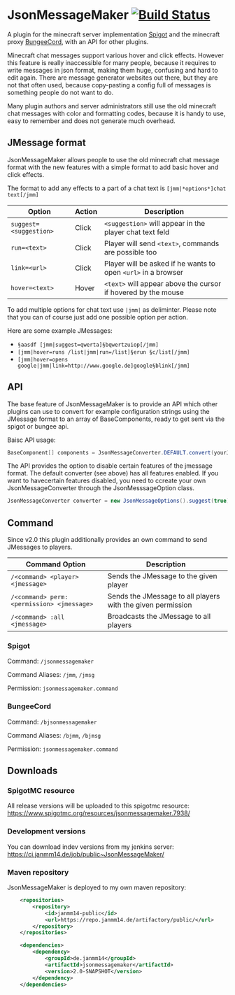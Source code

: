 # JsonMessageMaker [![Build Status](https://ci.janmm14.de/job/public~jsonmessagemaker/badge/icon)](https://ci.janmm14.de/job/public~jsonmessagemaker)

A plugin for the minecraft server implementation [Spigot](https://www.spigotmc.org/) and the minecraft proxy [BungeeCord](https://github.com/SpigotMC/BungeeCord), with an API for other plugins.

Minecraft chat messages support various hover and click effects. However this feature is really inaccessible for many people, because it requires to write messages in json format, making them huge, confusing and hard to edit again. There are message generator websites out there, but they are not that often used, because copy-pasting a config full of messages is something people do not want to do.

Many plugin authors and server administrators still use the old minecraft chat messages with color and formatting codes, because it is handy to use, easy to remember and does not generate much overhead.

## JMessage format

JsonMessageMaker allows people to use the old minecraft chat message format with the new features with a simple format to add basic hover and click effects.

The format to add any effects to a part of a chat text is `[jmm|*options*]chat text[/jmm]`

Option | Action | Description
------ | ------ | -----------
`suggest=<suggestion>` | Click | `<suggestion>` will appear in the player chat text feld
`run=<text>` | Click | Player will send `<text>`, commands are possible too
`link=<url>` | Click | Player will be asked if he wants to open `<url>` in a browser
`hover=<text>` | Hover | `<text>` will appear above the cursor if hovered by the mouse

To add multiple options for chat text use `|jmm|` as deliminter. Please note that you can of course just add one possible option per action.

Here are some example JMessages:

- `§aasdf [jmm|suggest=qwerta]§bqwertzuiop[/jmm]`
- `[jmm|hover=runs /list|jmm|run=/list]§erun §c/list[/jmm]`
- `[jmm|hover=opens google|jmm|link=http://www.google.de]google§blink[/jmm]`

## API

The base feature of JsonMessageMaker is to provide an API which other plugins can use to convert for example configuration strings using the JMessage format to an array of BaseComponents, ready to get sent via the spigot or bungee api.

Baisc API usage:

```java
BaseComponent[] components = JsonMessageConverter.DEFAULT.convert(yourJMessage);
```

The API provides the option to disable certain features of the jmessage format. The default converter (see above) has all features enabled. If you want to havecertain features disabled, you need to ccreate your own JsonMessageConverter through the JsonMesssageOption class.

```java
JsonMessageConverter converter = new JsonMessageOptions().suggest(true).run(true).link(true).hover(true).create();
```

## Command

Since v2.0 this plugin additionally provides an own command to send JMessages to players.

Command Option | Description
-------------- | -----------
`/<command> <player> <jmessage>` | Sends the JMessage to the given player
`/<command> perm:<permission> <jmessage>` | Sends the JMessage to all players with the given permission
`/<command> :all <jmessage>` | Broadcasts the JMessage to all players

### Spigot
Command: `/jsonmessagemaker`

Command Aliases: `/jmm`, `/jmsg`

Permission: `jsonmessagemaker.command`

### BungeeCord
Command: `/bjsonmessagemaker`

Command Aliases: `/bjmm`, `/bjmsg`

Permission: `jsonmessagemaker.command`

## Downloads

### SpigotMC resource

All release versions will be uploaded to this spigotmc resource: https://www.spigotmc.org/resources/jsonmessagemaker.7938/

### Development versions

You can download indev versions from my jenkins server: https://ci.janmm14.de/job/public~JsonMessageMaker/

### Maven repository

JsonMessageMaker is deployed to my own maven repository:

```xml
    <repositories>
        <repository>
            <id>janmm14-public</id>
            <url>https://repo.janmm14.de/artifactory/public/</url>
        </repository>
    </repositories>
```
```xml
    <dependencies>
        <dependency>
            <groupId>de.janmm14</groupId>
            <artifactId>jsonmessagemaker</artifactId>
            <version>2.0-SNAPSHOT</version>
        </dependency>
    </dependencies>
```
